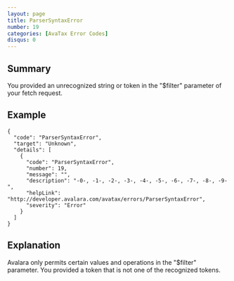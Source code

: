 ```yaml
---
layout: page
title: ParserSyntaxError
number: 19
categories: [AvaTax Error Codes]
disqus: 0
---
```


## Summary

You provided an unrecognized string or token in the "$filter" parameter of your fetch request.

## Example

    {
      "code": "ParserSyntaxError",
      "target": "Unknown",
      "details": [
        {
          "code": "ParserSyntaxError",
          "number": 19,
          "message": "",
          "description": "-0-, -1-, -2-, -3-, -4-, -5-, -6-, -7-, -8-, -9-",
          "helpLink": "http://developer.avalara.com/avatax/errors/ParserSyntaxError",
          "severity": "Error"
        }
      ]
    }

## Explanation

Avalara only permits certain values and operations in the "$filter" parameter.  You provided a token that is not one of the recognized tokens.
